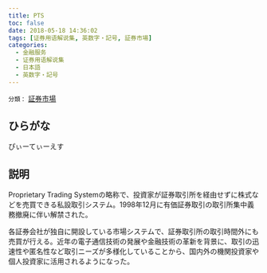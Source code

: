 ```yaml
---
title: PTS
toc: false
date: 2018-05-18 14:36:02
tags: [证券用语解说集, 英数字・記号, 証券市場]
categories:
  - 金融服务
  - 证券用语解说集
  - 日本語
  - 英数字・記号
---
```


`分類：` [証券市場](/tags/証券市場/)

## ひらがな

ぴぃーてぃーえす

## 説明

Proprietary Trading Systemの略称で、投資家が証券取引所を経由せずに株式などを売買できる私設取引システム。1998年12月に有価証券取引の取引所集中義務撤廃に伴い解禁された。

各証券会社が独自に開設している市場システムで、証券取引所の取引時間外にも売買が行える。近年の電子通信技術の発展や金融技術の革新を背景に、取引の迅速性や匿名性など取引ニーズが多様化していることから、国内外の機関投資家や個人投資家に活用されるようになった。
